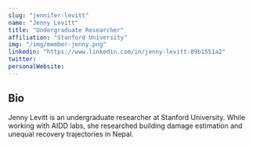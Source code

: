 ```yaml
---
slug: "jennifer-levitt"
name: "Jenny Levitt"
title: "Undergraduate Researcher"
affiliation: "Stanford University"
img: "/img/member-jenny.png"
linkedin: "https://www.linkedin.com/in/jenny-levitt-89b1551a2"
twitter: 
personalWebsite: 
---
```

## Bio

Jenny Levitt is an undergraduate researcher at Stanford University.
While working with AIDD labs, she researched building damage estimation and unequal recovery trajectories in Nepal.